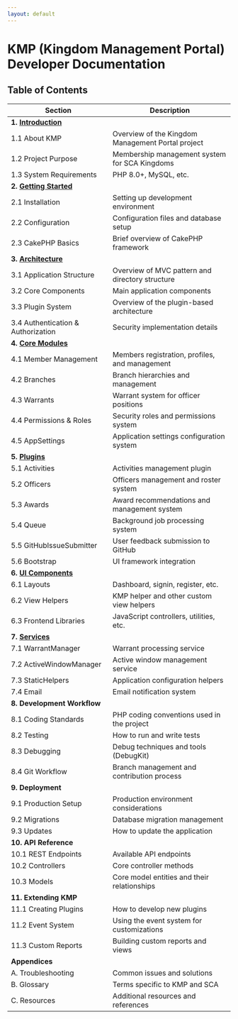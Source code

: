 ```yaml
---
layout: default
---
```

# KMP (Kingdom Management Portal) Developer Documentation

## Table of Contents

| Section | Description |
|---------|-------------|
| **1. [Introduction](1-introduction.md)** | |
| 1.1 About KMP | Overview of the Kingdom Management Portal project |
| 1.2 Project Purpose | Membership management system for SCA Kingdoms |
| 1.3 System Requirements | PHP 8.0+, MySQL, etc. |
| **2. [Getting Started](2-getting-started.md)** | |
| 2.1 Installation | Setting up development environment |
| 2.2 Configuration | Configuration files and database setup |
| 2.3 CakePHP Basics | Brief overview of CakePHP framework |
| **3. [Architecture](3-architecture.md)** | |
| 3.1 Application Structure | Overview of MVC pattern and directory structure |
| 3.2 Core Components | Main application components |
| 3.3 Plugin System | Overview of the plugin-based architecture |
| 3.4 Authentication & Authorization | Security implementation details |
| **4. [Core Modules](4-core-modules.md)** | |
| 4.1 Member Management | Members registration, profiles, and management |
| 4.2 Branches | Branch hierarchies and management |
| 4.3 Warrants | Warrant system for officer positions |
| 4.4 Permissions & Roles | Security roles and permissions system |
| 4.5 AppSettings | Application settings configuration system |
| **5. [Plugins](5-plugins.md)** | |
| 5.1 Activities | Activities management plugin |
| 5.2 Officers | Officers management and roster system |
| 5.3 Awards | Award recommendations and management system |
| 5.4 Queue | Background job processing system |
| 5.5 GitHubIssueSubmitter | User feedback submission to GitHub |
| 5.6 Bootstrap | UI framework integration |
| **6. [UI Components](6-ui-components.md)** | |
| 6.1 Layouts | Dashboard, signin, register, etc. |
| 6.2 View Helpers | KMP helper and other custom view helpers |
| 6.3 Frontend Libraries | JavaScript controllers, utilities, etc. |
| **7. [Services](7-services.md)** | |
| 7.1 WarrantManager | Warrant processing service |
| 7.2 ActiveWindowManager | Active window management service |
| 7.3 StaticHelpers | Application configuration helpers |
| 7.4 Email | Email notification system |
| **8. Development Workflow** | |
| 8.1 Coding Standards | PHP coding conventions used in the project |
| 8.2 Testing | How to run and write tests |
| 8.3 Debugging | Debug techniques and tools (DebugKit) |
| 8.4 Git Workflow | Branch management and contribution process |
| **9. Deployment** | |
| 9.1 Production Setup | Production environment considerations |
| 9.2 Migrations | Database migration management |
| 9.3 Updates | How to update the application |
| **10. API Reference** | |
| 10.1 REST Endpoints | Available API endpoints |
| 10.2 Controllers | Core controller methods |
| 10.3 Models | Core model entities and their relationships |
| **11. Extending KMP** | |
| 11.1 Creating Plugins | How to develop new plugins |
| 11.2 Event System | Using the event system for customizations |
| 11.3 Custom Reports | Building custom reports and views |
| **Appendices** | |
| A. Troubleshooting | Common issues and solutions |
| B. Glossary | Terms specific to KMP and SCA |
| C. Resources | Additional resources and references |

